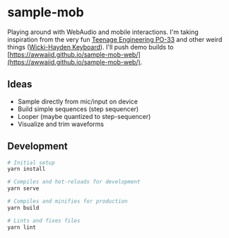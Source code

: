 # sample-mob

Playing around with WebAudio and mobile interactions. I'm taking inspiration from the very fun [Teenage Engineering PO-33](https://teenage.engineering/store/po-33) and other weird things ([Wicki-Hayden Keyboard](https://en.m.wikipedia.org/wiki/Wicki-Hayden_note_layout)). I'll push demo builds to [https://awwaiid.github.io/sample-mob-web/](https://awwaiid.github.io/sample-mob-web/).

## Ideas

* Sample directly from mic/input on device
* Build simple sequences (step sequencer)
* Looper (maybe quantized to step-sequencer)
* Visualize and trim waveforms

## Development
```bash
# Initial setup
yarn install

# Compiles and hot-reloads for development
yarn serve

# Compiles and minifies for production
yarn build

# Lints and fixes files
yarn lint
```

